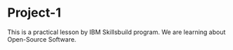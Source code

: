 # Project-1
This is a practical lesson by IBM Skillsbuild program. We are learning about Open-Source Software.
